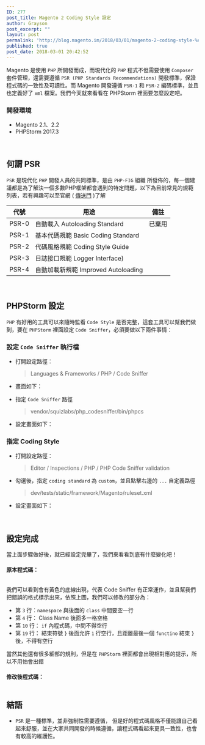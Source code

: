 ```yaml
---
ID: 277
post_title: Magento 2 Coding Style 設定
author: Grayson
post_excerpt: ""
layout: post
permalink: 'http://blog.magento.im/2018/03/01/magento-2-coding-style-%e8%a8%ad%e5%ae%9a/'
published: true
post_date: 2018-03-01 20:42:52
---
```

Magento 是使用 <code>PHP</code> 所開發而成，而現代化的 <code>PHP</code> 程式不但需要使用 <code>Composer</code> 套件管理，還需要遵循 <code>PSR (PHP Standards Recommendations)</code> 開發標準，保證程式碼的一致性及可讀性。而 Magento 開發遵循 <code>PSR-1</code> 和 <code>PSR-2</code> 編碼標準，並且也定義好了 <code>xml</code> 檔案。我們今天就來看看在 PHPStorm 裡面要怎麼設定吧。

<h3>開發環境</h3>

<ul>
<li>Magento 2.1、2.2</li>
<li>PHPStorm 2017.3</li>
</ul>

<br>

<h2>何謂 PSR</h2>

<code>PSR</code> 是現代化 <code>PHP</code> 開發人員的共同標準，是由 <code>PHP-FIG</code> 組織 所發佈的，每一個建議都是為了解決一個多數PHP框架都會遇到的特定問題，以下為目前常見的規範列表，若有興趣可以至官網 ( <a href="https://www.php-fig.org/psr/">傳送門</a> )了解

<table>
<thead>
<tr>
  <th>代號</th>
  <th>用途</th>
  <th>備註</th>
</tr>
</thead>
<tbody>
<tr>
  <td>PSR-0</td>
  <td>自動載入 Autoloading Standard</td>
  <td>已棄用</td>
</tr>
<tr>
  <td>PSR-1</td>
  <td>基本代碼規範 Basic Coding Standard</td>
  <td></td>
</tr>
<tr>
  <td>PSR-2</td>
  <td>代碼風格規範 Coding Style Guide</td>
  <td></td>
</tr>
<tr>
  <td>PSR-3</td>
  <td>日誌接口規範 Logger Interface)</td>
  <td></td>
</tr>
<tr>
  <td>PSR-4</td>
  <td>自動加載新規範 Improved Autoloading</td>
  <td></td>
</tr>
</tbody>
</table>

<br>

<h2>PHPStorm 設定</h2>

<code>PHP</code> 有好用的工具可以來隨時監看 <code>Code Style</code> 是否完整，這套工具可以幫我們做到，要在 <code>PHPStorm</code> 裡面設定 <code>Code Sniffer</code>，必須要做以下兩件事情：

<h3>設定 <code>Code Sniffer</code> 執行檔</h3>

<ul>
<li>打開設定路徑：

<blockquote>
  Languages &amp; Frameworks / PHP / Code Sniffer
</blockquote></li>
<li>畫面如下：
<img src="http://blog.magento.im/wp-content/uploads/2018/03/code-sniffer-install-1024x632.png" alt="" /></p></li>
<li><p>指定 <code>Code Sniffer</code> 路徑

<blockquote>
  vendor/squizlabs/php_codesniffer/bin/phpcs
</blockquote></li>
<li>設定畫面如下：
<img src="http://blog.magento.im/wp-content/uploads/2018/03/code-sniffer-install-path-1024x242.png" alt="" /></p></li>
</ul>

<h3>指定 Coding Style</h3>

<ul>
<li><p>打開設定路徑：

<blockquote>
  Editor / Inspections / PHP / PHP Code Sniffer validation
</blockquote></li>
<li>勾選後，指定 <code>coding standard</code> 為 <code>custom</code>，並且點擊右邊的 <code>...</code> 自定義路徑

<blockquote>
  dev/tests/static/framework/Magento/ruleset.xml
</blockquote></li>
<li>設定畫面如下：
<img src="http://blog.magento.im/wp-content/uploads/2018/03/code-sniffer-standard-1024x632.png" alt="" /></p></li>
</ul>

<p><br>

<h2>設定完成</h2>

當上面步驟做好後，就已經設定完畢了，我們來看看到底有什麼變化吧！

<h4>原本程式碼：</h4>

<img src="http://blog.magento.im/wp-content/uploads/2018/03/%E8%9E%A2%E5%B9%95%E5%BF%AB%E7%85%A7-2018-03-01-%E4%B8%8B%E5%8D%888.33.59.png" alt="" />

我們可以看到會有黃色的底線出現，代表 Code Sniffer 有正常運作，並且幫我們把錯誤的格式標示出來，依照上圖，我們可以修改的部分為：
* 第 <code>3</code> 行：<code>namespace</code> 與後面的 <code>class</code> 中間要空一行
* 第 <code>4</code> 行： Class Name 後面多一格空格
* 第 <code>10</code> 行： <code>if</code> 內程式碼，中間不得空行
* 第 <code>19</code> 行： 結束符號 <code>}</code> 後面允許 <code>1</code> 行空行，且距離最後一個 <code>functino</code> 結束 <code>}</code> 後，不得有空行

當然其他還有很多細部的規則，但是在 <code>PHPStorm</code> 裡面都會出現相對應的提示，所以不用怕會出錯

<h4>修改後程式碼：</h4>

<img src="http://blog.magento.im/wp-content/uploads/2018/03/%E8%9E%A2%E5%B9%95%E5%BF%AB%E7%85%A7-2018-03-01-%E4%B8%8B%E5%8D%888.53.45-1024x798.png" alt="" />

<br>

<h2>結語</h2>

<ul>
<li><code>PSR</code> 是一種標準，並非強制性需要遵循， 但是好的程式碼風格不僅能讓自己看起來舒服，並在大家共同開發的時候遵循，讓程式碼看起來更具一致性，也會有較高的維護性。</li>
</ul>